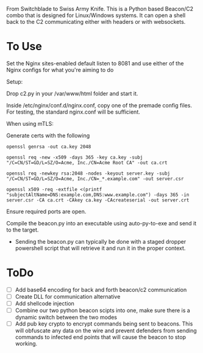 From Switchblade to Swiss Army Knife. This is a Python based Beacon/C2 combo that is designed for Linux/Windows systems. It can open a shell back to the C2 communicating either with headers or with websockets.

# To Use #
Set the Nginx sites-enabled default listen to 8081 and use either of the Nginx configs for what you're aiming to do

Setup:

Drop c2.py in your /var/www/html folder and start it.

Inside /etc/nginx/conf.d/nginx.conf, copy one of the premade config files. For testing, the standard nginx.conf will be sufficient. 

When using mTLS:

Generate certs with the following

```
openssl genrsa -out ca.key 2048 

openssl req -new -x509 -days 365 -key ca.key -subj "/C=CN/ST=GD/L=SZ/O=Acme, Inc./CN=Acme Root CA" -out ca.crt

openssl req -newkey rsa:2048 -nodes -keyout server.key -subj "/C=CN/ST=GD/L=SZ/O=Acme, Inc./CN=_*.example.com" -out server.csr 

openssl x509 -req -extfile <(printf "subjectAltName=DNS:example.com,DNS:www.example.com") -days 365 -in server.csr -CA ca.crt -CAkey ca.key -CAcreateserial -out server.crt 
```
Ensure required ports are open.

Compile the beacon.py into an executable using auto-py-to-exe and send it to the target.

 - Sending the beacon.py can typically be done with a staged dropper powershell script that will retrieve it and run it in the proper context.


# ToDo #

- [ ] Add base64 encoding for back and forth beacon/c2 communication
- [ ] Create DLL for communication alternative
- [ ] Add shellcode injection
- [ ] Combine our two python beacon scipts into one, make sure there is a dynamic switch between the two modes
- [ ] Add pub key crypto to encrypt commands being sent to beacons. This will obfuscate any data on the wire and prevent defenders from sending commands to infected end points that will cause the beacon to stop working.
